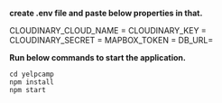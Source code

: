**create .env file and paste below properties in that.**

CLOUDINARY_CLOUD_NAME =
CLOUDINARY_KEY =
CLOUDINARY_SECRET =
MAPBOX_TOKEN =
DB_URL=

**Run below commands to start the application.**

```
cd yelpcamp
npm install
npm start
```
